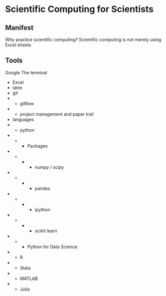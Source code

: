 Scientific Computing for Scientists
===================================

## Manifest
Why practice scientific computing? Scientific computing is not merely using Excel sheets

## Tools
Google
The terminal
* Excel
* latex
* git
* * gitflow
* * project management and paper trail
* languages
* * python
* * * Packages
* * * * numpy / scipy
* * * * pandas
* * * * ipython
* * * * scikit learn
* * * Python for Data Science
* * R
* * Stata
* * MATLAB
* * Julia
